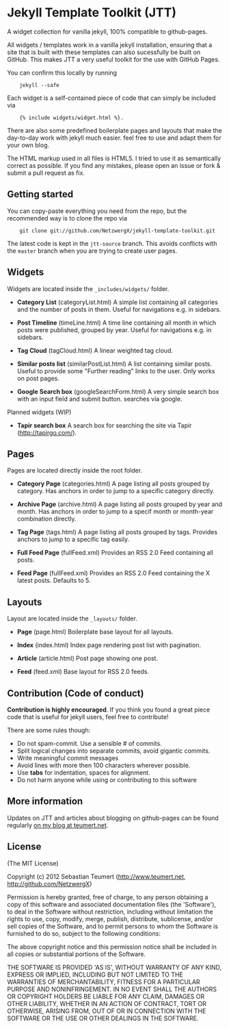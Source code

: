 Jekyll Template Toolkit (JTT)
=============================

A widget collection for vanilla jekyll, 100% compatible to github-pages.

All widgets / templates work in a vanilla jekyll installation, ensuring that a site that is built with these 
templates can also sucessfully be built on GitHub. This makes JTT a very useful toolkit for the use
with GitHub Pages.

You can confirm this locally by running
	
		jekyll --safe

Each widget is a self-contained piece of code that can simply be included via 

		{% include widgets/widget.html %}. 
	
There are also some predefined boilerplate pages and layouts that make the day-to-day work with 
jekyll much easier. feel free to use and adapt them for your own blog.

The HTML markup used in all files is HTML5. I tried to use it as semantically correct as possible.
If you find any mistakes, please open an issue or fork & submit a pull request as fix.
		
	
Getting started
---------------

You can copy-paste everything you need from the repo, but the recommended way is to clone the repo via

		git clone git://github.com/NetzwergX/jekyll-template-toolkit.git
		
The latest code is kept in the `jtt-source` branch. This avoids conflicts with the `master` branch when 
you are trying to create user pages.


Widgets
-------

Widgets are located inside the `_includes/widgets/` folder.

* **Category List** (categoryList.html)
	A simple list containing all categories and the number of posts in them.
	Useful for navigations e.g. in sidebars.

* **Post Timeline** (timeLine.html)
	A time line containing all month in which posts were published, grouped by year.
	Useful for navigations e.g. in sidebars.

* **Tag Cloud** (tagCloud.html)
	A linear weighted tag cloud. 
	
* **Similar posts list** (similarPostList.html)
	A list containing similar posts.
	Useful to provide some "Further reading" links to the user. Only works on post pages.
	
* **Google Search box** (googleSearchForm.html)
	A very simple search box with an input field and submit button. searches via google.	
		
Planned widgets (WIP)
	
* **Tapir search box**
	A search box for searching the site via Tapir (<http://tapirgo.com/>).	
		
Pages
-----

Pages are located directly inside the root folder.

* **Category Page** (categories.html)
	A page listing all posts grouped by category.
	Has anchors in order to jump to a specific category directly.

* **Archive Page** (archive.html)
	A page listing all posts grouped by year and month.
	Has anchors in order to jump to a specif month or month-year combination directly.
	
* **Tag Page** (tags.html)
	A page listing all posts grouped by tags.
	Provides anchors to jump to a specific tag easily.	

* **Full Feed Page** (fullFeed.xml)
	Provides an RSS 2.0 Feed containing all posts.	
	
* **Feed Page** (fullFeed.xml)
	Provides an RSS 2.0 Feed containing the X latest posts. Defaults to 5.	
		
Layouts
-------

Layout are located inside the `_layouts/` folder.

* **Page** (page.html)
	Boilerplate base layout for all layouts.
	
* **Index** (index.html)
	Index page rendering post list with pagination.
	
* **Article** (article.html)
	Post page showing one post.
	
* **Feed** (feed.xml)
	Base layout for RSS 2.0 feeds.
		
	
Contribution (Code of conduct)
------------------------------

**Contribution is highly encouraged**. If you think you found a great piece code that is useful
for jekyll users, feel free to contribute!

There are some rules though:
	
* Do not spam-commit. Use a sensible # of commits.
* Split logical changes into separate commits, avoid gigantic commits.
* Write meaningful commit messages
* Avoid lines with more then 100 characters wherever possible.
* Use **tabs** for indentation, spaces for alignment.
* Do not harm anyone while using or contributing to this software
		
More information
----------------

Updates on JTT and articles about blogging on github-pages can be found regularly
[on my blog at teumert.net](http://www.teumert.net/).

		
License
-------
(The MIT License)

Copyright (c) 2012 Sebastian Teumert (<http://www.teumert.net>, <http://github.com/NetzwergX>)

Permission is hereby granted, free of charge, to any person obtaining a copy
of this software and associated documentation files (the 'Software'), to deal
in the Software without restriction, including without limitation the rights
to use, copy, modify, merge, publish, distribute, sublicense, and/or sell
copies of the Software, and to permit persons to whom the Software is
furnished to do so, subject to the following conditions:

The above copyright notice and this permission notice shall be included in all
copies or substantial portions of the Software.

THE SOFTWARE IS PROVIDED 'AS IS', WITHOUT WARRANTY OF ANY KIND, EXPRESS OR
IMPLIED, INCLUDING BUT NOT LIMITED TO THE WARRANTIES OF MERCHANTABILITY,
FITNESS FOR A PARTICULAR PURPOSE AND NONINFRINGEMENT. IN NO EVENT SHALL THE
AUTHORS OR COPYRIGHT HOLDERS BE LIABLE FOR ANY CLAIM, DAMAGES OR OTHER
LIABILITY, WHETHER IN AN ACTION OF CONTRACT, TORT OR OTHERWISE, ARISING FROM,
OUT OF OR IN CONNECTION WITH THE SOFTWARE OR THE USE OR OTHER DEALINGS IN THE
SOFTWARE.